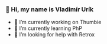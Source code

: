 ### 👋 Hi, my name is Vladimír Urík

- 🔭 I’m currently working on Thumbie
- 🌱 I’m currently learning PhP
- 🤔 I’m looking for help with Retrox
